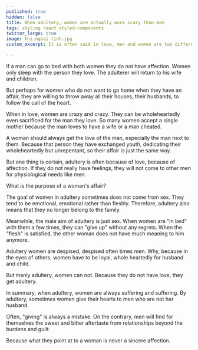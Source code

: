 ```yaml
---
published: true
hidden: false
title: When adultery, women are actually more scary than men
tags: styling react styled-components
twitter_large: true
image: khi-ngoai-tinh.jpg
custom_excerpt: It is often said in love, men and women are two differences in adultery.

---
```


If a man can go to bed with both women they do not have affection. Women only sleep with the person they love. The adulterer will return to his wife and children.

But perhaps for women who do not want to go home when they have an affair, they are willing to throw away all their houses, their husbands, to follow the call of the heart.

When in love, women are crazy and crazy. They can be wholeheartedly even sacrificed for the man they love. So many women accept a single mother because the man loves to have a wife or a man cheated.

A woman should always get the love of the man, especially the man next to them. Because that person they have exchanged youth, dedicating their wholeheartedly but unrepentant, so their affair is just the same way.

But one thing is certain, adultery is often because of love, because of affection. If they do not really have feelings, they will not come to other men for physiological needs like men.

What is the purpose of a woman's affair?

The goal of women in adultery sometimes does not come from sex. They tend to be emotional, emotional rather than fleshly. Therefore, adultery also means that they no longer belong to the family.

Meanwhile, the male aim of adultery is just sex. When women are "in bed" with them a few times, they can "give up" without any regrets. When the "flesh" is satisfied, the other woman does not have much meaning to him anymore.

Adultery women are despised, despised often times men. Why, because in the eyes of others, women have to be loyal, whole heartedly for husband and child.

But manly adultery, women can not. Because they do not have love, they get adultery.

In summary, when adultery, women are always suffering and suffering. By adultery, sometimes women give their hearts to men who are not her husband.

Often, "giving" is always a mistake. On the contrary, men will find for themselves the sweet and bitter aftertaste from relationships beyond the burdens and guilt.

Because what they point at to a woman is never a sincere affection.

